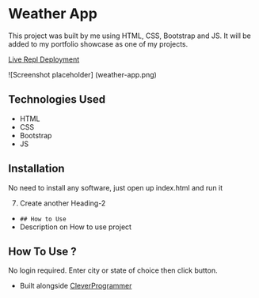 # Weather App


This project was built by me using HTML, CSS, Bootstrap and JS. It will be added to my portfolio showcase as one of my projects.

[Live Repl Deployment](https://weather-app-api.ray-xavier-2021.repl.co/)


![Screenshot placeholder] (weather-app.png)

## Technologies Used
* HTML
* CSS
* Bootstrap
* JS

## Installation
No need to install any software, just open up index.html and run it


7. Create another Heading-2
- `## How to Use`
- Description on How to use project

## How To Use ?
No login required. Enter city or state of choice then click button.


- Built alongside [CleverProgrammer](https://www.youtube.com/watch?v=lI1ae4REbFM&t=22368s)